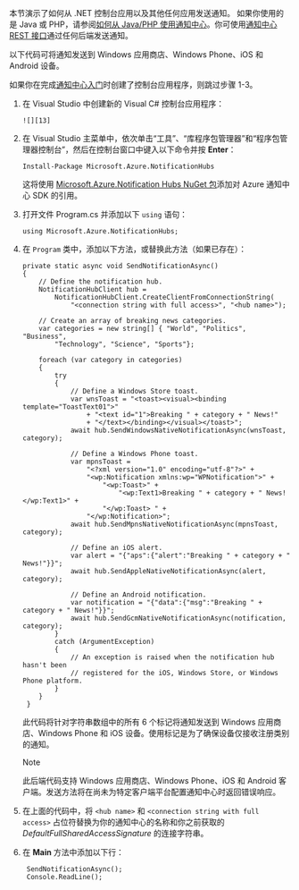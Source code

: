 本节演示了如何从 .NET 控制台应用以及其他任何应用发送通知。
如果你使用的是 Java 或 PHP，请参阅[如何从 Java/PHP 使用通知中心](../articles/notification-hubs/notification-hubs-java-push-notification-tutorial.md)。你可使用[通知中心 REST 接口](http://msdn.microsoft.com/zh-cn/library/windowsazure/dn223264.aspx)通过任何后端发送通知。

以下代码可将通知发送到 Windows 应用商店、Windows Phone、iOS 和 Android 设备。

如果你在完成[通知中心入门][get-started]时创建了控制台应用程序，则跳过步骤 1-3。

1. 在 Visual Studio 中创建新的 Visual C# 控制台应用程序：

       ![][13]

2. 在 Visual Studio 主菜单中，依次单击“工具”、“库程序包管理器”和“程序包管理器控制台”，然后在控制台窗口中键入以下命令并按 **Enter**：

    ```
    Install-Package Microsoft.Azure.NotificationHubs
    ```

    这将使用 <a href="http://www.nuget.org/packages/Microsoft.Azure.NotificationHubs/">Microsoft.Azure.Notification Hubs NuGet 包</a>添加对 Azure 通知中心 SDK 的引用。

3. 打开文件 Program.cs 并添加以下 `using` 语句：

    ```
    using Microsoft.Azure.NotificationHubs;
    ```

4. 在 `Program` 类中，添加以下方法，或替换此方法（如果已存在）：

    ```
    private static async void SendNotificationAsync()
    {
        // Define the notification hub.
        NotificationHubClient hub = 
            NotificationHubClient.CreateClientFromConnectionString(
                "<connection string with full access>", "<hub name>");

        // Create an array of breaking news categories.
        var categories = new string[] { "World", "Politics", "Business", 
            "Technology", "Science", "Sports"};

        foreach (var category in categories)
        {
            try
            {
                // Define a Windows Store toast.
                var wnsToast = "<toast><visual><binding template="ToastText01">" 
                    + "<text id="1">Breaking " + category + " News!" 
                    + "</text></binding></visual></toast>";         
                await hub.SendWindowsNativeNotificationAsync(wnsToast, category);

                // Define a Windows Phone toast.
                var mpnsToast =
                    "<?xml version="1.0" encoding="utf-8"?>" +
                    "<wp:Notification xmlns:wp="WPNotification">" +
                        "<wp:Toast>" +
                            "<wp:Text1>Breaking " + category + " News!</wp:Text1>" +
                        "</wp:Toast> " +
                    "</wp:Notification>";         
                await hub.SendMpnsNativeNotificationAsync(mpnsToast, category);

                // Define an iOS alert.
                var alert = "{"aps":{"alert":"Breaking " + category + " News!"}}";
                await hub.SendAppleNativeNotificationAsync(alert, category);

                // Define an Android notification.
                var notification = "{"data":{"msg":"Breaking " + category + " News!"}}";
                await hub.SendGcmNativeNotificationAsync(notification, category);
            }
            catch (ArgumentException)
            {
                // An exception is raised when the notification hub hasn't been 
                // registered for the iOS, Windows Store, or Windows Phone platform. 
            }
        }
     }
    ```

    此代码将针对字符串数组中的所有 6 个标记将通知发送到 Windows 应用商店、Windows Phone 和 iOS 设备。使用标记是为了确保设备仅接收注册类别的通知。

    > [!NOTE]
    > 此后端代码支持 Windows 应用商店、Windows Phone、iOS 和 Android 客户端。发送方法将在尚未为特定客户端平台配置通知中心时返回错误响应。

6. 在上面的代码中，将 `<hub name>` 和 `<connection string with full access>` 占位符替换为你的通知中心的名称和你之前获取的 *DefaultFullSharedAccessSignature* 的连接字符串。

7. 在 **Main** 方法中添加以下行：

    ```
     SendNotificationAsync();
     Console.ReadLine();
    ```

<!-- Anchors -->

[通过控制台应用]: #console
[通过移动服务]: #mobile-services
[运行应用并生成通知]: #test-app

<!-- Images. -->
[13]: ./media/notification-hubs-back-end/notification-hub-create-console-app.png

[15]: ./media/notification-hubs-back-end/notification-hub-scheduler1.png
[16]: ./media/notification-hubs-back-end/notification-hub-scheduler2.png

<!-- URLs. -->

[get-started]: ../articles/notification-hubs/notification-hubs-windows-store-dotnet-get-started-wns-push-notification.md
[Use Notification Hubs to send notifications to users]: /documentation/articles/tutorial-notify-users-mobileservices/
[Get started with Mobile Services]: ../articles/mobile-services/mobile-services-javascript-backend-windows-store-dotnet-get-started.md#create-new-service/
[wns object]: http://go.microsoft.com/fwlink/p/?LinkId=260591
[Notification Hubs Guidance]: http://msdn.microsoft.com/zh-cn/library/jj927170.aspx
[Notification Hubs How-To for Windows Store]: http://msdn.microsoft.com/zh-cn/library/jj927172.aspx
[Notification Hubs REST interface]: http://msdn.microsoft.com/zh-cn/library/windowsazure/dn223264.aspx

<!---HONumber=Mooncake_1017_2016-->